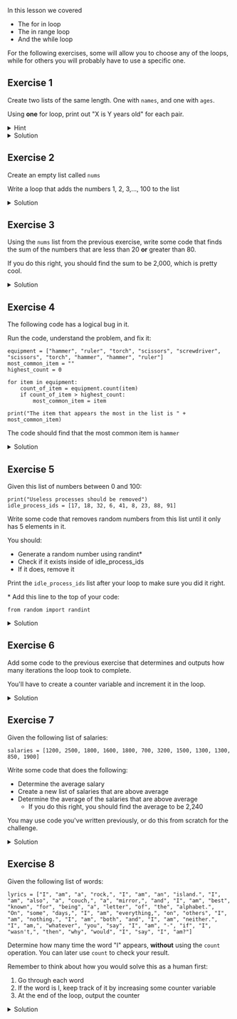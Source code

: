 In this lesson we covered

- The for in loop
- The in range loop
- And the while loop


For the following exercises, some will allow you to choose any of the loops, while for others you will probably have to use a specific one.







## Exercise 1

Create two lists of the same length. One with `names`, and one with `ages`.

Using **one** for loop, print out "X is Y years old" for each pair.


<details>
<summary>Hint</summary>
<div> 
since you want to access items from different list at the same index... which loop should you use? Also, you'll be concatenating again.
</div>
</details>



<details>
<summary>Solution</summary>
<div> 

```python
names = ["Daniel", "Michael", "Benjamin"]
ages = [11, 22, 33]

for i in range(0, len(names)):
    print(names[i], "is", ages[i], "years old")
```
</div>
</details>



## Exercise 2

Create an empty list called `nums`

Write a loop that adds the numbers 1, 2, 3,..., 100 to the list

<details>
<summary>Solution</summary>
<div> 

```python
nums = list()

for num in range(1, 101):
    nums.append(num)

print(nums)
```
</div>
</details>


## Exercise 3

Using the `nums` list from the previous exercise, write some code that finds the sum of the numbers that are less than 20 **or** greater than 80.

If you do this right, you should find the sum to be 2,000, which is pretty cool.


<details>
<summary>Solution</summary>
<div> 

```python
nums = list()

for num in range(1, 101):
    nums.append(num)

sum = 0
for num in nums:
    if num < 20 or num > 80:
        sum += num

print(sum)
```
</div>
</details>



## Exercise 4

The following code has a logical bug in it.

Run the code, understand the problem, and fix it:


```
equipment = ["hammer", "ruler", "torch", "scissors", "screwdriver", "scissors", "torch", "hammer", "hammer", "ruler"]
most_common_item = ""
highest_count = 0

for item in equipment:
	count_of_item = equipment.count(item)
	if count_of_item > highest_count:
		most_common_item = item

print("The item that appears the most in the list is " + most_common_item)
```

The code should find that the most common item is `hammer`


<details>
<summary>Solution</summary>
<div> 

```python
equipment = ["hammer", "ruler", "torch", "scissors", "screwdriver", "scissors", "torch", "hammer", "hammer", "ruler"]
most_common_item = ""
highest_count = 0

for item in equipment:
    count_of_item = equipment.count(item)
    if count_of_item > highest_count:
        most_common_item = item
        highest_count = count_of_item       # should add this line

print("The item that appears the most in the list is " + most_common_item)

```
</div>
</details>



## Exercise 5

Given this list of numbers between 0 and 100:


```
print("Useless processes should be removed")
idle_process_ids = [17, 18, 32, 6, 41, 8, 23, 88, 91]
```

Write some code that removes random numbers from this list until it only has 5 elements in it.

You should:

- Generate a random number using randint*
- Check if it exists inside of idle_process_ids
- If it does, remove it


Print the `idle_process_ids` list after your loop to make sure you did it right.

\* Add this line to the top of your code:


```
from random import randint
```

<details>
<summary>Solution</summary>
<div> 

```python
from random import randint

print("Useless processes should be removed")
idle_process_ids = [17, 18, 32, 6, 41, 8, 23, 88, 91]

while len(idle_process_ids) > 5:
    random_num = randint(0, 100)
    if random_num in idle_process_ids:
        idle_process_ids.remove(random_num)

print("The process list is now", idle_process_ids)
```
</div>
</details>


## Exercise 6

Add some code to the previous exercise that determines and outputs how many iterations the loop took to complete.

You'll have to create a counter variable and increment it in the loop.

<details>
<summary>Solution</summary>
<div> 

```python
from random import randint

print("Useless processes should be removed")
idle_process_ids = [17, 18, 32, 6, 41, 8, 23, 88, 91]

iterations_counter = 0

while len(idle_process_ids) > 5:
    iterations_counter += 1
    random_num = randint(0, 100)
    if random_num in idle_process_ids:
        idle_process_ids.remove(random_num)

print(f"it took {iterations_counter} iterations")
print("The process list is now", idle_process_ids)

```
</div>
</details>


## Exercise 7 

Given the following list of salaries:


```
salaries = [1200, 2500, 1800, 1600, 1800, 700, 3200, 1500, 1300, 1300, 850, 1900]
```

Write some code that does the following:

- Determine the average salary
- Create a new list of salaries that are above average
- Determine the average of the salaries that are above average
   - If you do this right, you should find the average to be 2,240


You may use code you've written previously, or do this from scratch for the challenge.

<details>
<summary>Solution</summary>
<div> 

```python
salaries = [1200, 2500, 1800, 1600, 1800, 700, 3200, 1500, 1300, 1300, 850, 1900]

average_salary = sum(salaries) / len(salaries)
print (average_salary)

above_average = [x for x in salaries if x > average_salary]   
print (above_average)

high_average = sum(above_average) // len(above_average)
print(high_average)
```
</div>
</details>


## Exercise 8

Given the following list of words:


```
lyrics = ["I", "am", "a", "rock,", "I", "am", "an", "island.", "I", "am", "also", "a", "couch,", "a", "mirror,", "and", "I", "am", "best", "known", "for", "being", "a", "letter", "of", "the", "alphabet.", "On", "some", "days,", "I", "am", "everything,", "on", "others", "I", "am", "nothing.", "I", "am", "both", "and", "I", "am", "neither.", "I", "am,", "whatever", "you", "say", "I", "am", "-", "if", "I", "wasn't,", "then", "why", "would", "I", "say", "I", "am?"]
```

Determine how many time the word "I" appears, **without** using the `count` operation. You can later use `count` to check your result.

Remember to think about how you would solve this as a human first:



1. Go through each word
2. If the word is I, keep track of it by increasing some counter variable
3. At the end of the loop, output the counter

<details>
<summary>Solution</summary>
<div> 

```python
lyrics = ["I", "am", "a", "rock,", "I", "am", "an", "island.", "I", "am", "also", "a", "couch,", "a", "mirror,", "and", "I", "am", "best", "known", "for", "being", "a", "letter", "of", "the", "alphabet.", "On", "some", "days,", "I", "am", "everything,", "on", "others", "I", "am", "nothing.", "I", "am", "both", "and", "I", "am", "neither.", "I", "am,", "whatever", "you", "say", "I", "am", "-", "if", "I", "wasn't,", "then", "why", "would", "I", "say", "I", "am?"]

counter = 0

for word in lyrics:
    if word == "I":
        counter += 1

print(counter)
```
</div>
</details>
